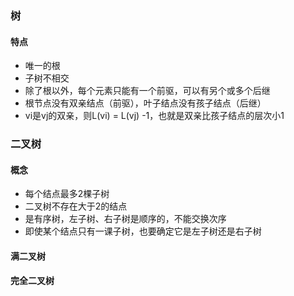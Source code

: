 ### 树

#### 特点

* 唯一的根
* 子树不相交
* 除了根以外，每个元素只能有一个前驱，可以有另个或多个后继
* 根节点没有双亲结点（前驱），叶子结点没有孩子结点（后继）
* vi是vj的双亲，则L(vi) = L(vj) -1，也就是双亲比孩子结点的层次小1

### 二叉树

#### 概念

* 每个结点最多2棵子树
* 二叉树不存在大于2的结点
* 是有序树，左子树、右子树是顺序的，不能交换次序
* 即使某个结点只有一课子树，也要确定它是左子树还是右子树

#### 满二叉树

#### 完全二叉树

